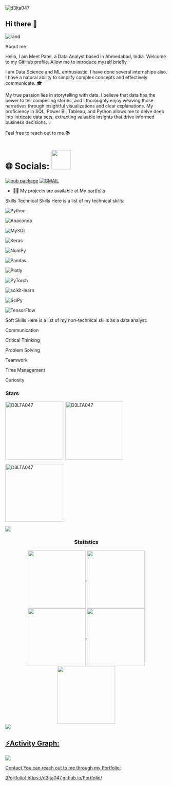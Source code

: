 <p align="left"> <img src="https://komarev.com/ghpvc/?username=d3lta047&label=Profile%20views&color=800000&style=flat" alt="d3lta047" /> </p>

## Hi there 👋
![rand](https://rand-xyz.now.sh/api/hello)

About me


Hello, I am Meet Patel, a Data Analyst based in Ahmedabad, India. Welcome to my GitHub profile. Allow me to introduce myself briefly.

I am Data Science and ML enthusiastic. I have done several internships also. I have a natural ability to simplify complex concepts and effectively communicate. 🎓

My true passion lies in storytelling with data. I believe that data has the power to tell compelling stories, and I thoroughly enjoy weaving those narratives through insightful visualizations and clear explanations. My proficiency in SQL, Power BI, Tableau, and Python allows me to delve deep into intricate data sets, extracting valuable insights that drive informed business decisions. 💡


Feel free to reach out to me.📚


# 🌐 Socials: <img src="https://media.giphy.com/media/LnQjpWaON8nhr21vNW/giphy.gif" width="60">

[![pub package](https://img.shields.io/badge/LinkedIn-0077B5?style=for-the-badge&logo=linkedin&logoColor=white)](https://www.linkedin.com/in/meetdineshbhaipatel/) [![GMAIL](https://img.shields.io/badge/Gmail-D14836?style=for-the-badge&logo=gmail&logoColor=white)](mailto:mdp12199@gmail.com)

- 👨‍💻 My projects are available at My [portfolio](https://d3lta047.github.io/Portfolio/)

Skills
Technical Skills
Here is a list of my technical skills:

![Python](https://img.shields.io/badge/python-3670A0?style=for-the-badge&logo=python&logoColor=ffdd54) 
 
![Anaconda](https://img.shields.io/badge/Anaconda-%2344A833.svg?style=for-the-badge&logo=anaconda&logoColor=white)  
 
![MySQL](https://img.shields.io/badge/mysql-%2300f.svg?style=for-the-badge&logo=mysql&logoColor=white) 

![Keras](https://img.shields.io/badge/Keras-%23D00000.svg?style=for-the-badge&logo=Keras&logoColor=white) 

![NumPy](https://img.shields.io/badge/numpy-%23013243.svg?style=for-the-badge&logo=numpy&logoColor=white) 

![Pandas](https://img.shields.io/badge/pandas-%23150458.svg?style=for-the-badge&logo=pandas&logoColor=white) 

![Plotly](https://img.shields.io/badge/Plotly-%233F4F75.svg?style=for-the-badge&logo=plotly&logoColor=white) 

![PyTorch](https://img.shields.io/badge/PyTorch-%23EE4C2C.svg?style=for-the-badge&logo=PyTorch&logoColor=white) 

![scikit-learn](https://img.shields.io/badge/scikit--learn-%23F7931E.svg?style=for-the-badge&logo=scikit-learn&logoColor=white) 

![SciPy](https://img.shields.io/badge/SciPy-%230C55A5.svg?style=for-the-badge&logo=scipy&logoColor=%white) 

![TensorFlow](https://img.shields.io/badge/TensorFlow-%23FF6F00.svg?style=for-the-badge&logo=TensorFlow&logoColor=white)

Soft Skills
Here is a list of my non-technical skills as a data analyst:

Communication

Critical Thinking

Problem Solving

Teamwork

Time Management

Curiosity

<h3 align="left">Stars</h3>
<img align="left" height="180em" src="https://github-readme-stats.vercel.app/api/top-langs/?username=D3LTA047&layout=compact&theme=transparent" alt=D3LTA047 />

<p>&nbsp;<img align="center" height="180em" src="https://github-readme-stats.vercel.app/api?username=D3LTA047&show_icons=true&locale=en&theme=transparent" alt="D3LTA047" /></p>



<p><img align="center" height="180em" src="https://github-readme-streak-stats.herokuapp.com/?user=D3LTA047&theme=transparent" alt="D3LTA047" /></p>

<img src="https://user-images.githubusercontent.com/73097560/115834477-dbab4500-a447-11eb-908a-139a6edaec5c.gif"><h3 align="center">Statistics</h3>
<div align="center">
<a href="https://github.com/D3LTA047">
<img align="center" src="http://github-profile-summary-cards.vercel.app/api/cards/stats?username=D3LTA047&theme=2077" height="180em" />
<img align="center" src="http://github-profile-summary-cards.vercel.app/api/cards/most-commit-language?username=D3LTA047&theme=2077" height="180em" />
<img align="center" src="http://github-profile-summary-cards.vercel.app/api/cards/repos-per-language?username=D3LTA047&theme=2077" height="180em" />
<img align="center" src="http://github-profile-summary-cards.vercel.app/api/cards/productive-time?username=D3LTA047&theme=2077" height="180em" />
<img align="center" src="http://github-profile-summary-cards.vercel.app/api/cards/profile-details?username=D3LTA047&theme=2077" height="180em" />
</div>
<img src="https://user-images.githubusercontent.com/73097560/115834477-dbab4500-a447-11eb-908a-139a6edaec5c.gif"><h2 align="left">⚡Activity Graph:</h2>
<img align="center" src="https://github-readme-activity-graph.vercel.app/graph?username=D3LTA047&theme=synthwave-84"/>

Contact
You can reach out to me through my Portfolio:

<link>
      [Portfolio] https://d3lta047.github.io/Portfolio/




<!--
**D3LTA047/D3LTA047** is a ✨ _special_ ✨ repository because its `README.md` (this file) appears on your GitHub profile.

Here are some ideas to get you started:

- 🔭 I’m currently working on ...
- 🌱 I’m currently learning ...
- 👯 I’m looking to collaborate on ...
- 🤔 I’m looking for help with ...
- 💬 Ask me about ...
- 📫 How to reach me: ...
- 😄 Pronouns: ...
- ⚡ Fun fact: ...
-->
